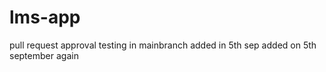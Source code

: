 # lms-app
pull request approval testing in mainbranch
added in 5th sep
added on 5th september again 
